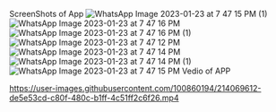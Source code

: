 ScreenShots of App
![WhatsApp Image 2023-01-23 at 7 47 15 PM (1)](https://user-images.githubusercontent.com/100860194/214069422-bd329274-e44e-4a90-b63f-62780212f320.jpeg)
![WhatsApp Image 2023-01-23 at 7 47 16 PM](https://user-images.githubusercontent.com/100860194/214069430-b62d9048-2dab-4cec-add5-af5ba85df8d5.jpeg)
![WhatsApp Image 2023-01-23 at 7 47 16 PM (1)](https://user-images.githubusercontent.com/100860194/214069378-9b9299f1-9d0a-46df-8b96-2dace0129d94.jpeg)
![WhatsApp Image 2023-01-23 at 7 47 12 PM](https://user-images.githubusercontent.com/100860194/214069398-ca647412-ddf2-4bd8-9d24-5b52f3ed549f.jpeg)
![WhatsApp Image 2023-01-23 at 7 47 14 PM](https://user-images.githubusercontent.com/100860194/214069409-1da4eb8f-e8e1-4f33-b2ec-82b87c7d433a.jpeg)
![WhatsApp Image 2023-01-23 at 7 47 14 PM (1)](https://user-images.githubusercontent.com/100860194/214069416-dd091afe-acfc-4074-817e-234dee014128.jpeg)
![WhatsApp Image 2023-01-23 at 7 47 15 PM](https://user-images.githubusercontent.com/100860194/214069418-61075e79-a871-4800-950a-90f2ba2f7e7b.jpeg)
Vedio of APP



https://user-images.githubusercontent.com/100860194/214069612-de5e53cd-c80f-480c-b1ff-4c51ff2c6f26.mp4

